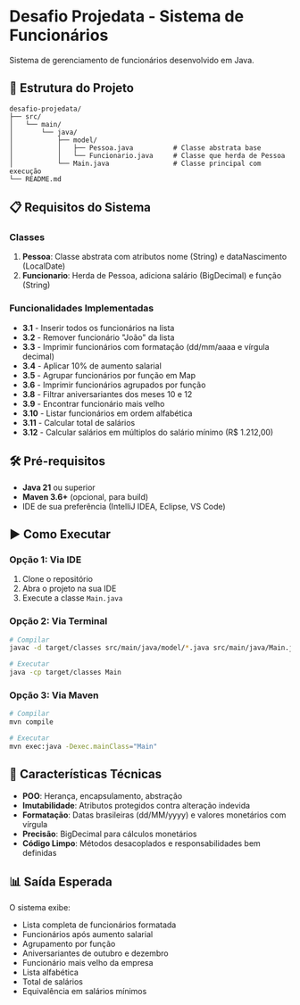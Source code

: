 # Desafio Projedata - Sistema de Funcionários

Sistema de gerenciamento de funcionários desenvolvido em Java.

## 📁 Estrutura do Projeto

```
desafio-projedata/
├── src/
│   └── main/
│       └── java/
│           ├── model/
│           │   ├── Pessoa.java          # Classe abstrata base
│           │   └── Funcionario.java     # Classe que herda de Pessoa
│           └── Main.java                # Classe principal com execução
└── README.md
```

## 📋 Requisitos do Sistema

### Classes
1. **Pessoa**: Classe abstrata com atributos nome (String) e dataNascimento (LocalDate)
2. **Funcionario**: Herda de Pessoa, adiciona salário (BigDecimal) e função (String)

### Funcionalidades Implementadas
- **3.1** - Inserir todos os funcionários na lista
- **3.2** - Remover funcionário "João" da lista
- **3.3** - Imprimir funcionários com formatação (dd/mm/aaaa e vírgula decimal)
- **3.4** - Aplicar 10% de aumento salarial
- **3.5** - Agrupar funcionários por função em Map
- **3.6** - Imprimir funcionários agrupados por função
- **3.8** - Filtrar aniversariantes dos meses 10 e 12
- **3.9** - Encontrar funcionário mais velho
- **3.10** - Listar funcionários em ordem alfabética
- **3.11** - Calcular total de salários
- **3.12** - Calcular salários em múltiplos do salário mínimo (R$ 1.212,00)

## 🛠️ Pré-requisitos

- **Java 21** ou superior
- **Maven 3.6+** (opcional, para build)
- IDE de sua preferência (IntelliJ IDEA, Eclipse, VS Code)

## ▶️ Como Executar

### Opção 1: Via IDE
1. Clone o repositório
2. Abra o projeto na sua IDE
3. Execute a classe `Main.java`

### Opção 2: Via Terminal
```bash
# Compilar
javac -d target/classes src/main/java/model/*.java src/main/java/Main.java

# Executar
java -cp target/classes Main
```

### Opção 3: Via Maven
```bash
# Compilar
mvn compile

# Executar
mvn exec:java -Dexec.mainClass="Main"
```

## 🎯 Características Técnicas

- **POO**: Herança, encapsulamento, abstração
- **Imutabilidade**: Atributos protegidos contra alteração indevida
- **Formatação**: Datas brasileiras (dd/MM/yyyy) e valores monetários com vírgula
- **Precisão**: BigDecimal para cálculos monetários
- **Código Limpo**: Métodos desacoplados e responsabilidades bem definidas

## 📊 Saída Esperada

O sistema exibe:
- Lista completa de funcionários formatada
- Funcionários após aumento salarial
- Agrupamento por função
- Aniversariantes de outubro e dezembro
- Funcionário mais velho da empresa
- Lista alfabética
- Total de salários
- Equivalência em salários mínimos